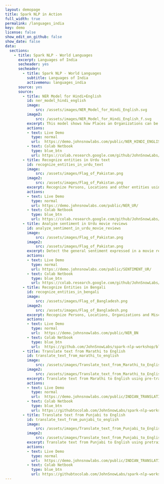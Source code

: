 ```yaml
---
layout: demopage
title: Spark NLP in Action
full_width: true
permalink: /languages_india
key: demo
license: false
show_edit_on_github: false
show_date: false
data:
  sections:  
    - title: Spark NLP - World Languages 
      excerpt: Languages of India 
      secheader: yes
      secheader:
        - title: Spark NLP - World Languages
          subtitle: Languages of India 
          activemenu: languages_india
      source: yes
      source: 
        - title: NER Model for Hindi+English
          id: ner_model_hindi_english
          image: 
              src: /assets/images/NER_Model_for_Hindi_English.svg
          image2: 
              src: /assets/images/NER_Model_for_Hindi_English_f.svg
          excerpt: This model shows how Places an Organizations can be detected in mixed Hindi+English texts.
          actions:
          - text: Live Demo
            type: normal
            url:  https://demo.johnsnowlabs.com/public/NER_HINDI_ENGLISH/
          - text: Colab Netbook
            type: blue_btn
            url: https://colab.research.google.com/github/JohnSnowLabs/spark-nlp-workshop/blob/master/tutorials/streamlit_notebooks/NER_HINDI_ENGLISH.ipynb
        - title: Recognize entities in Urdu text
          id: recognize_entities_in_urdu_text
          image: 
              src: /assets/images/Flag_of_Pakistan.png
          image2: 
              src: /assets/images/Flag_of_Pakistan.png
          excerpt: Recognize Persons, Locations and other entities using an out of the box pretrained Deep Learning model and language specific embeddings.
          actions:
          - text: Live Demo
            type: normal
            url: https://demo.johnsnowlabs.com/public/NER_UR/
          - text: Colab Netbook
            type: blue_btn
            url: https://colab.research.google.com/github/JohnSnowLabs/spark-nlp-workshop/blob/master/tutorials/streamlit_notebooks/NER.ipynb        
        - title: Analyze sentiment in Urdu movie reviews
          id: analyze_sentiment_in_urdu_movie_reviews
          image: 
              src: /assets/images/Flag_of_Pakistan.png
          image2: 
              src: /assets/images/Flag_of_Pakistan.png
          excerpt: Detect the general sentiment expressed in a movie review or tweet by using our pretrained Spark NLP sentiment analysis model for Urdu language.
          actions:
          - text: Live Demo
            type: normal
            url: https://demo.johnsnowlabs.com/public/SENTIMENT_UR/
          - text: Colab Netbook
            type: blue_btn
            url: https://colab.research.google.com/github/JohnSnowLabs/spark-nlp-workshop/blob/master/tutorials/streamlit_notebooks/SENTIMENT_EN.ipynb        
        - title: Recognize Entities in Bengali
          id: recognize_entities_in_bengali
          image: 
              src: /assets/images/Flag_of_Bangladesh.png
          image2: 
              src: /assets/images/Flag_of_Bangladesh.png
          excerpt: Recognize Persons, Locations, Organizations and Misc entities using an out of the box pretrained Deep Learning model and GloVe word embeddings (glove_840b_300d).
          actions:
          - text: Live Demo
            type: normal
            url:  https://demo.johnsnowlabs.com/public/NER_BN
          - text: Colab Netbook
            type: blue_btn
            url:  https://github.com/JohnSnowLabs/spark-nlp-workshop/blob/master/tutorials/streamlit_notebooks/NER.ipynb
        - title: Translate text from Marathi to English
          id: translate_text_from_marathi_to_english
          image: 
              src: /assets/images/Translate_text_from_Marathi_to_English.svg
          image2: 
              src: /assets/images/Translate_text_from_Marathi_to_English_f.svg
          excerpt: Translate text from Marathi to English using pre-trained Deep Learning pipeline
          actions:
          - text: Live Demo
            type: normal
            url:  https://demo.johnsnowlabs.com/public/INDIAN_TRANSLATION_MARATHI/
          - text: Colab Netbook
            type: blue_btn
            url: https://githubtocolab.com/JohnSnowLabs/spark-nlp-workshop/blob/master/tutorials/streamlit_notebooks/TRANSLATION_PIPELINES_MODELS.ipynb  
        - title: Translate text from Punjabi to English
          id: translate_text_from_punjabi_to_english
          image: 
              src: /assets/images/Translate_text_from_Punjabi_to_English.svg
          image2: 
              src: /assets/images/Translate_text_from_Punjabi_to_English_f.svg
          excerpt: Translate text from Punjabi to English using pretrained Deep Learning pipeline
          actions:
          - text: Live Demo
            type: normal
            url:  https://demo.johnsnowlabs.com/public/INDIAN_TRANSLATION_PUNJABI/
          - text: Colab Netbook
            type: blue_btn
            url: https://githubtocolab.com/JohnSnowLabs/spark-nlp-workshop/blob/master/tutorials/streamlit_notebooks/TRANSLATION_PIPELINES_MODELS.ipynb        
---
```

